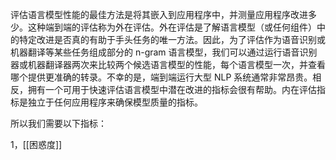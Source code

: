 

评估语言模型性能的最佳方法是将其嵌入到应用程序中，并测量应用程序改进多少。这种端到端的评估称为外在评估。外在评估是了解语言模型（或任何组件）中的特定改进是否真的有助于手头任务的唯一方法。因此，为了评估作为语音识别或机器翻译等某些任务组成部分的 n-gram 语言模型，我们可以通过运行语音识别器或机器翻译器两次来比较两个候选语言模型的性能，每个语言模型一次，并查看哪个提供更准确的转录。不幸的是，端到端运行大型 NLP 系统通常非常昂贵。相反，拥有一个可用于快速评估语言模型中潜在改进的指标会很有帮助。内在评估指标是独立于任何应用程序来确保模型质量的指标。

所以我们需要以下指标：


1，[[困惑度]]